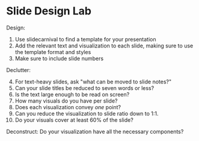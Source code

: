 # Slide Design Lab


Design:
1. Use slidecarnival to find a template for your presentation
2. Add the relevant text and visualization to each slide, making sure to use the template format and styles
3. Make sure to include slide numbers

Declutter:

4. For text-heavy slides, ask "what can be moved to slide notes?"
5. Can your slide titles be reduced to seven words or less?
6. Is the text large enough to be read on screen?
7. How many visuals do you have per slide? 
8. Does each visualization convey *one* point? 
9. Can you reduce the visualization to slide ratio down to 1:1.
10. Do your visuals cover at least 60% of the slide?

Deconstruct:
 Do your visualization have all the necessary components?

